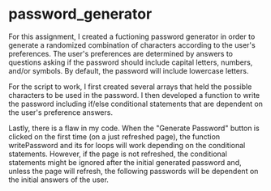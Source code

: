 # password_generator

For this assignment, I created a fuctioning password generator in order to generate a randomized combination of characters according to the user's preferences.
The user's preferences are determined by answers to questions asking if the password should include capital letters, numbers, and/or symbols. By default, the password will include lowercase letters.

For the script to work, I first created several arrays that held the possible characters to be used in the password. I then developed a function to write the password including if/else conditional statements that are dependent on the user's preference answers.

Lastly, there is a flaw in my code. When the "Generate Password" button is clicked on the first time (on a just refreshed page), the function writePassword and its for loops will work depending on the conditional statements. However, if the page is not refreshed, the conditional statements might be ignored after the initial generated password and, unless the page will refresh, the following passwords will be dependent on the initial answers of the user.